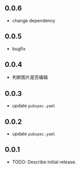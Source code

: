 ## 0.0.6

* change dependency

## 0.0.5

* bugfix

## 0.0.4

* 判断图片是否编辑

## 0.0.3

* update `pubspec.yaml`

## 0.0.2

* update `pubspec.yaml`

## 0.0.1

* TODO: Describe initial release.

